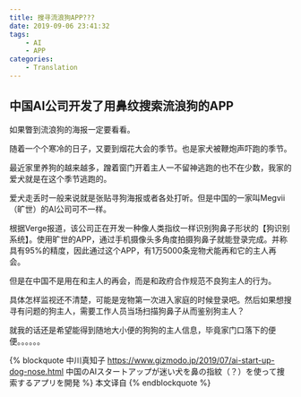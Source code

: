 ```yaml
---
title: 搜寻流浪狗APP???
date: 2019-09-06 23:41:32
tags: 
    - AI
    - APP
categories:
    - Translation
---
```


## 中国AI公司开发了用鼻纹搜索流浪狗的APP


如果瞥到流浪狗的海报一定要看看。

随着一个个寒冷的日子，又要到烟花大会的季节。也是家犬被鞭炮声吓跑的季节。
<!-- more -->
最近家里养狗的越来越多，蹭着窗门开着主人一不留神逃跑的也不在少数，我家的爱犬就是在这个季节逃跑的。

爱犬走丢时一般来说就是张贴寻狗海报或者各处打听。但是中国的一家叫Megvii（旷世）的AI公司可不一样。

根据Verge报道，该公司正在开发一种像人类指纹一样识别狗鼻子形状的【狗识别系统】。使用旷世的APP，通过手机摄像头多角度拍摄狗鼻子就能登录完成。并称具有95%的精度，因此通过这个APP，有1万5000条宠物犬能再和它的主人再会。

但是在中国不是用在和主人的再会，而是和政府合作规范不良狗主人的行为。

具体怎样监视还不清楚，可能是宠物第一次进入家庭的时候登录吧。然后如果想搜寻有问题的狗主人，需要工作人员当场扫描狗鼻子从而鉴别狗主人？

就我的话还是希望能得到随地大小便的狗狗的主人信息，毕竟家门口落下的便便。。。。。。



{% blockquote 中川真知子 https://www.gizmodo.jp/2019/07/ai-start-up-dog-nose.html 中国のAIスタートアップが迷い犬を鼻の指紋（？）を使って捜索するアプリを開発 %}
本文译自
{% endblockquote %}